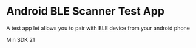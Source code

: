 # Android BLE Scanner Test App

A test app let allows you to pair with BLE device from your android phone 

Min SDK 21